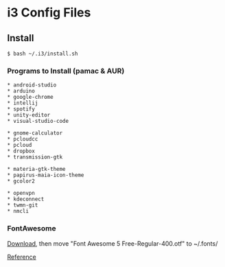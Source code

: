# i3 Config Files

## Install

    $ bash ~/.i3/install.sh

### Programs to Install (pamac & AUR)

    * android-studio
    * arduino
    * google-chrome
    * intellij
    * spotify
    * unity-editor
    * visual-studio-code

    * gnome-calculator
    * pcloudcc
    * pcloud
    * dropbox
    * transmission-gtk

    * materia-gtk-theme
    * papirus-maia-icon-theme
    * gcolor2

    * openvpn
    * kdeconnect
    * twmn-git
    * nmcli

### FontAwesome
[Download](https://github.com/FortAwesome/Font-Awesome), then move "Font Awesome 5 Free-Regular-400.otf" to ~/.fonts/

[Reference](https://fontawesome.com/cheatsheet?from=io)
